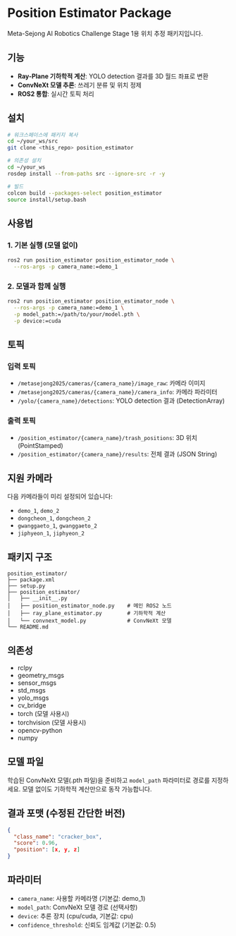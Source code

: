 # Position Estimator Package
Meta-Sejong AI Robotics Challenge Stage 1용 위치 추정 패키지입니다.

## 기능
- **Ray-Plane 기하학적 계산**: YOLO detection 결과를 3D 월드 좌표로 변환
- **ConvNeXt 모델 추론**: 쓰레기 분류 및 위치 정제
- **ROS2 통합**: 실시간 토픽 처리

## 설치
```bash
# 워크스페이스에 패키지 복사
cd ~/your_ws/src
git clone <this_repo> position_estimator

# 의존성 설치
cd ~/your_ws
rosdep install --from-paths src --ignore-src -r -y

# 빌드
colcon build --packages-select position_estimator
source install/setup.bash
```

## 사용법
### 1. 기본 실행 (모델 없이)
```bash
ros2 run position_estimator position_estimator_node \
  --ros-args -p camera_name:=demo_1
```

### 2. 모델과 함께 실행
```bash
ros2 run position_estimator position_estimator_node \
  --ros-args -p camera_name:=demo_1 \
  -p model_path:=/path/to/your/model.pth \
  -p device:=cuda
```

## 토픽
### 입력 토픽
- `/metasejong2025/cameras/{camera_name}/image_raw`: 카메라 이미지
- `/metasejong2025/cameras/{camera_name}/camera_info`: 카메라 파라미터
- `/yolo/{camera_name}/detections`: YOLO detection 결과 (DetectionArray)

### 출력 토픽
- `/position_estimator/{camera_name}/trash_positions`: 3D 위치 (PointStamped)
- `/position_estimator/{camera_name}/results`: 전체 결과 (JSON String)

## 지원 카메라
다음 카메라들이 미리 설정되어 있습니다:
- `demo_1`, `demo_2`
- `dongcheon_1`, `dongcheon_2`
- `gwanggaeto_1`, `gwanggaeto_2`
- `jiphyeon_1`, `jiphyeon_2`

## 패키지 구조
```
position_estimator/
├── package.xml
├── setup.py
├── position_estimator/
│   ├── __init__.py
│   ├── position_estimator_node.py    # 메인 ROS2 노드
│   ├── ray_plane_estimator.py        # 기하학적 계산
│   └── convnext_model.py             # ConvNeXt 모델
└── README.md
```

## 의존성
- rclpy
- geometry_msgs
- sensor_msgs
- std_msgs
- yolo_msgs
- cv_bridge
- torch (모델 사용시)
- torchvision (모델 사용시)
- opencv-python
- numpy

## 모델 파일
학습된 ConvNeXt 모델(.pth 파일)을 준비하고 `model_path` 파라미터로 경로를 지정하세요.
모델 없이도 기하학적 계산만으로 동작 가능합니다.

## 결과 포맷 (수정된 간단한 버전)
```json
{
  "class_name": "cracker_box",
  "score": 0.96,
  "position": [x, y, z]
}
```

## 파라미터
- `camera_name`: 사용할 카메라명 (기본값: demo_1)
- `model_path`: ConvNeXt 모델 경로 (선택사항)
- `device`: 추론 장치 (cpu/cuda, 기본값: cpu)
- `confidence_threshold`: 신뢰도 임계값 (기본값: 0.5)
